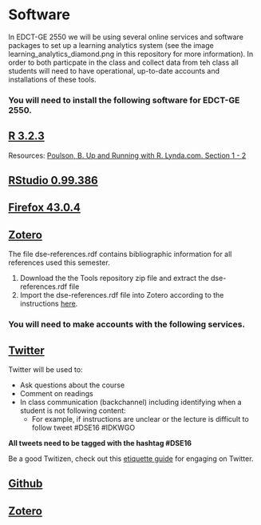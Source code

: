 # Software

In EDCT-GE 2550 we will be using several online services and software packages to set up a learning analytics system (see the image learning_analytics_diamond.png in this repository for more information). In order to both particpate in the class and collect data from teh class all students will need to have operational, up-to-date accounts and installations of these tools.

### You will need to install the following software for EDCT-GE 2550.

## [R 3.2.3](https://www.r-project.org/)
Resources: [Poulson, B. Up and Running with R. Lynda.com. Section 1 - 2](http://www.lynda.com/R-tutorials/Up-Running-R/120612-2.html?org=nyu.edu)

## [RStudio 0.99.386](https://www.rstudio.com/)

## [Firefox 43.0.4](https://www.mozilla.org/en-US/firefox/new/)

## [Zotero](https://www.zotero.org/)

The file dse-references.rdf contains bibliographic information for all references used this semester.

1. Download the the Tools repository zip file and extract the dse-references.rdf file
3. Import the dse-references.rdf file into Zotero according to the instructions [here](https://www.zotero.org/support/getting_stuff_into_your_library).

### You will need to make accounts with the following services.

## [Twitter](www.twitter.com)

Twitter will be used to:
  * Ask questions about the course
  * Comment on readings
  * In class communication (backchannel) including identifying when a student is not following content:
    * For example, if instructions are unclear or the lecture is difficult to follow tweet #DSE16 #IDKWGO

**All tweets need to be tagged with the hashtag #DSE16** 

Be a good Twitizen, check out this [etiquette guide](http://mashable.com/2013/10/14/twitter-etiquette/) for engaging on Twitter.

## [Github](www.github.com)

## [Zotero](www.zotero.org)
